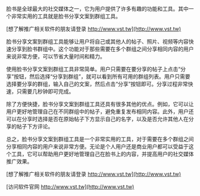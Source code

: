 脸书是全球最大的社交媒体之一，它为用户提供了许多有趣的功能和工具。其中一个非常实用的工具就是脸书分享文案到群组工具。

[想了解推广相关软件的朋友请登录 http://www.vst.tw](http://www.vst.tw)

脸书分享文案到群组工具能够让用户将自己或其他人的帖子、照片、视频等内容快速分享到脸书群组中。这个功能对于那些需要在多个群组之间分享相同内容的用户来说非常方便，可以节省大量时间和精力。

使用脸书分享文案到群组工具非常简单。用户只需要在要分享的帖子上点击“分享”按钮，然后选择“分享到群组”，就可以看到所有可用的群组列表。用户只需要选择要分享的群组，输入自己的文案，然后点击“分享”按钮即可。分享过程非常快速，只需要几秒钟即可完成。

除了方便快捷，脸书分享文案到群组工具还具有很多其他的优点。例如，它可以让用户更好地管理自己在不同群组中的帖子，避免重复发布相同内容。此外，用户还可以在分享时选择是否在原始帖子下方显示自己的名字，以及是否允许其他人在分享的帖子下方评论。

总之，脸书分享文案到群组工具是一个非常实用的工具，对于需要在多个群组之间分享相同内容的用户来说非常方便。无论是个人用户还是商业用户都可以受益于这个工具，它可以帮助用户更好地管理自己在脸书上的内容，并提高用户的社交媒体推广效果。

[想了解推广相关软件的朋友请登录 http://www.vst.tw](http://www.vst.tw)


[访问软件官网 http://www.vst.tw](http://www.vst.tw)
